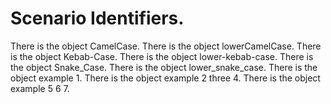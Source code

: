 # Scenario Identifiers.

There is the object CamelCase.
There is the object lowerCamelCase.
There is the object Kebab-Case.
There is the object lower-kebab-case.
There is the object Snake_Case.
There is the object lower_snake_case.
There is the object example 1.
There is the object example 2 three 4.
There is the object example 5 6 7.
